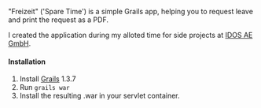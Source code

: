 "Freizeit" ('Spare Time') is a simple Grails app, helping you to request leave and print the request as a PDF.

I created the application during my alloted time for side projects at [IDOS AE GmbH](http://www.idos.de).

#### Installation 
1. Install [Grails](http://www.grails.org) 1.3.7
2. Run ``grails war``
3. Install the resulting .war in your servlet container.